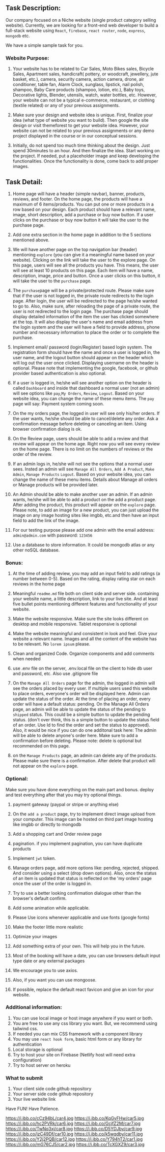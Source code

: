 ## Task Description: 
Our company focused on a Niche website (single product category selling website). Currently, we are looking for a front-end web developer to build a full-stack website using `React`, `firebase`, `react router`, `node`, `express`, `mongodb` etc. 

We have a simple sample task for you.


### Website Purpose:
1. Your website has to be related to Car Sales, Moto Bikes sales, Bicycle Sales, Apartment sales, handicraft( pottery, or woodcraft, jewellery, jute basket, etc.), camera, security camera, action camera, drone, air conditioner, table fan, Alarm Clock, sunglass, lipstick, nail polish, shampoo, Baby Care products (shampoo, lotion, etc.), Baby toys, Decorative lights, Blender, utensils, watch, water bottles, etc. However, your website can not be a typical e-commerce, restaurant, or clothing (textile related) or any of your previous assignments. 

2. Make sure your design and website idea is unique. First, finalize your idea (what type of website you want to build). Then google the site design or visit themeforest  to get your website idea. However, your website can not be related to your previous assignments or any demo project displayed in the course or in our conceptual sessions.
3. Initially, do not spend too much time thinking about the design. Just spend 30minutes to an hour. And then finalize the idea. Start working on the project. If needed, put a placeholder image and keep developing the functionalities. Once the functionality is done, come back to add proper images. 

## Task Detail: 
1. Home page will have a header (simple navbar), banner, products, reviews, and footer. On the home page, the products will have a maximum of 6 items/products. You can put one or more products in a row based on your design. Each product should have a relevant name, image, short description, add a purchase or buy now button. If a user clicks on the purchase or buy now button it will take the user to the purchase page. 
2. Add one extra section in the home page in addition to the 5 sections mentioned above. 

4. We will have another page on the top navigation bar (header) mentioning `explore` (you can give it a meaningful name based on your website). Clicking on the link will take the user to the explore page. On this page, users will see all the products you have. This means, the user will see at least 10 products on this page. Each item will have a name, description, image, price and button. Once a user clicks on this button, it will take the user to the `purchase` page.

6. The `purchase`page will be a private/protected route. Please make sure that if the user is not logged in, the private route redirects to the login page. After login, the user will be redirected to the page he/she wanted to go to. Also, make sure, after reloading the page of a private route, the user is not redirected to the login page. The purchase page should display detailed information of the item the user has clicked somewhere at the top. It will also display the user's name and email address from the login system and the user will have a field to provide address, phone number and necessary information to place the order or to complete the purchase. 

6. Implement email/ password (login/Register) based login system. The registration form should have the  name and once a user is logged in, the user name, and the logout button should appear on the header which will log out the user once clicked. Displaying username on the header is optional. Please note that implementing the google, facebook, or github provider based authentication is also optional.
7. If a user is logged in, he/she will see another option on the header is called `Dashboard` and inside that dashboard a normal user (not an admin) will see options like `pay`,`My Orders`, `Review`, `Logout`. Based on your website idea, you can change the name of these menu items. The `pay` page will say: Payment system coming soon. 
8. On the my orders page, the logged in user will see only his/her orders. If the user wants, he/she should be able to cancel/delete any order. Ask a confirmation message before deleting or canceling an item. Using browser confirmation dialog is ok. 
9.  On the Review page, users should be able to add a review and that review will appear on the home age. Right now you will see every review on the home page. There is no limit on the numbers of reviews or the order of the review.

7. If an admin logs in, he/she will not see the options that a normal user sees. Insted an admin will see `Manage All Orders`, `Add A Product`, `Make Admin`, `Manage Products` `Logout`. Based on your website idea, you can change the name of these menu items. Details about Manage all orders or Manage products will be provided later.
8. An Admin should be able to make another user an admin. If an admin wants, he/she will be able to add a product on the add a product page. After adding the product, this product will appear on the `explore` page. Please note, to add an image for a new product, you can just upload the image on any image hosting sites like imgbb, etc.and then have an input field to add the link of the image.

3. For our testing purpose please add one admin with the email address: `admin@admin.com` with password: `123456`

10. Use a database to store information. It could be mongodb atlas or any other noSQL database.

### Bonus: 
1. At the time of adding review, you may add an input field to add ratings (a number between 0-5). Based on the rating, display rating star on each reviews in the home page 

5. Meaningful `readme.md` file both on client side and server side. containing your website name, a little description, link to your live site. And at least five bullet points mentioning different features and functionality of your website.
6. Make the website responsive. Make sure the site looks different on desktop and mobile responsive. Tablet responsive is optional
7. Make the website meaningful and consistent in look and feel. Give your website a relevant name. Images and all the content of the website has to be relevant. No `lorem ipsum` please. 
8. Clean and organized Code. Organize components and add comments when needed

8. use .env file on the server, .env.local file on the client to hide db user and password, etc. Also use .gitignore file

10. On the `Manage All Orders` page for the admin, the logged in admin will see the orders placed by every user. If multiple users used this website to place orders, everyone's order will be displayed here. Admin can update the status of the order. At the time of placing an order, every order will have a default status: pending. On the Manage All Orders page, an admin will be able to update the status of the pending to `shipped` status. This could be a simple button to update the pending status. (don't over think, this is a simple button to update the status field of an order. Use Id to find the order and set the status to approved). Also, it would be nice if you can do one additonal task here: The admin will be able to delete anyone's order here. Make sure to add a confirmation before deleting. Please note: delete is optional but recommended on this page.
11. on the `Manage Products` page, an admin can delete any of the products. Please make sure there is a confirmation. After delete that product will not appear on the `explore` page.

### Optional:
Make sure you have done everything on the main part and bonus. deploy and test everything after that you may try optional things.
1. payment gateway (paypal or stripe or anything else)
2. On the `add a product` page, try to implement direct image upload from your computer. This image can be hosted on third part image hosting like imgbb or directly to mongodb
3. Add a shopping cart and Order review page
4. pagination. if you implement pagination, you can have duplicate products
5. Implement `jwt` token.
6. Manage orders page, add more options like: pending, rejected, shipped. And consider using a select (drop down options). Also, once the status of an item is updated that status is reflected on the 'my orders' page once the user of the order is logged in.
7. Try to use a better looking confirmation dialogue other than the browser's default confirm.

8. Add some animation while applicable.
9. Please Use icons whenever applicable and use fonts (google fonts)
10. Make the footer little more realistic
11. Optimize your images
12. Add something extra of your own. This will help you in the future.
13. Most of the booking will have a date, you can use browsers default input type date or any external packages
14. We encourage you to use axios.
15. Also, if you want you can use mongoose.
16. If possible, replace the default react favicon and give an icon for your website. 


### Additional information:
1. You can use local image or host image anywhere if you want or both.
3. You are free to use any css library you want. But, we recommend using tailwind css. 
4. If needed you can mix CSS framework with a component library
5. You may use `react hook form`, basic html form or any library for authentication
6. Local storage is optional
8. Try to host your site on Firebase (Netlify host will need extra configuration)
9. Try to host server on heroku

### What to submit 
1. Your client side code github repository
2. Your server side code github repository
3. Your live website link



Have FUN! Have Patience.

https://i.ibb.co/cCz94bL/car4.jpg
https://i.ibb.co/KqGyFHw/car5.jpg
https://i.ibb.co/hc2PVRk/car6.jpg
https://i.ibb.co/GcjfZ2M/car7.jpg
https://i.ibb.co/TwNq3xj/car8.jpg
https://i.ibb.co/D5YDJby/car9.jpg
https://i.ibb.co/jzC49Df/car10.jpg
https://i.ibb.co/k5wqdby/car11.jpg
https://i.ibb.co/Y2j2PQB/car12.jpg
https://i.ibb.co/Y794hT2/car1.jpg
https://i.ibb.co/mG76CJ5/car2.jpg
https://i.ibb.co/TcXGXZ9/car3.jpg